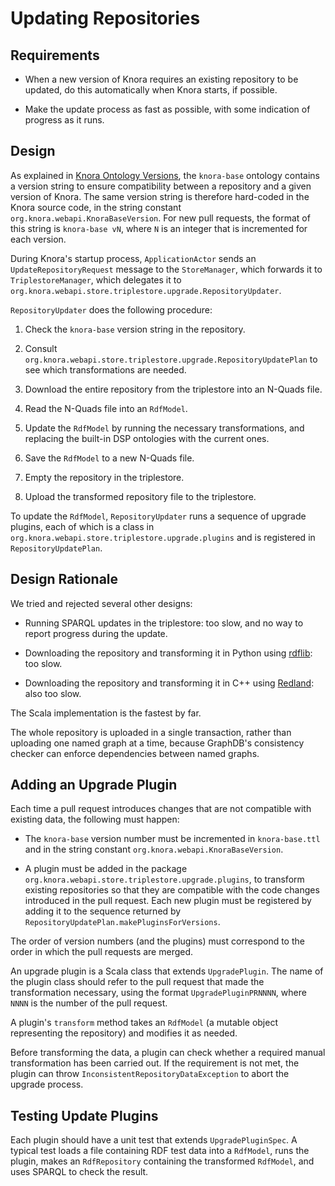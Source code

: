 # Updating Repositories

## Requirements

- When a new version of Knora requires an existing repository to be updated,
  do this automatically when Knora starts, if possible.
  
- Make the update process as fast as possible, with some indication of progress
  as it runs.

## Design

As explained in
[Knora Ontology Versions](../../02-dsp-ontologies/knora-base.md#knora-ontology-versions),
the `knora-base` ontology contains a version string to ensure compatibility
between a repository and a given version of Knora. The same version string
is therefore hard-coded in the Knora source code, in the string constant
`org.knora.webapi.KnoraBaseVersion`. For new pull requests, the format of this string
is `knora-base vN`, where `N` is an integer that is incremented for
each version.

During Knora's startup process, `ApplicationActor` sends an `UpdateRepositoryRequest`
message to the `StoreManager`, which forwards it to `TriplestoreManager`, which delegates
it to `org.knora.webapi.store.triplestore.upgrade.RepositoryUpdater`.

`RepositoryUpdater` does the following procedure:

1. Check the `knora-base` version string in the repository.

2. Consult `org.knora.webapi.store.triplestore.upgrade.RepositoryUpdatePlan` to see which
   transformations are needed.

3. Download the entire repository from the triplestore into an N-Quads file.

4. Read the N-Quads file into an `RdfModel`.

5. Update the `RdfModel` by running the necessary transformations, and replacing the
   built-in DSP ontologies with the current ones.

6. Save the `RdfModel` to a new N-Quads file.

7. Empty the repository in the triplestore.

8. Upload the transformed repository file to the triplestore.

To update the `RdfModel`, `RepositoryUpdater` runs a sequence of upgrade plugins, each of which
is a class in `org.knora.webapi.store.triplestore.upgrade.plugins` and is registered
in `RepositoryUpdatePlan`.

## Design Rationale

We tried and rejected several other designs:

- Running SPARQL updates in the triplestore: too slow, and no way to report
  progress during the update.
  
- Downloading the repository and transforming it in Python using
  [rdflib](https://rdflib.readthedocs.io/en/stable/): too slow.
  
- Downloading the repository and transforming it in C++ using
  [Redland](http://librdf.org): also too slow.

The Scala implementation is the fastest by far.

The whole repository is uploaded in a single transaction, rather than uploading one named
graph at a time, because GraphDB's consistency checker can enforce dependencies between
named graphs.

## Adding an Upgrade Plugin

Each time a pull request introduces changes that are not compatible
with existing data, the following must happen:

- The `knora-base` version number must be incremented in `knora-base.ttl` and
  in the string constant `org.knora.webapi.KnoraBaseVersion`.
  
- A plugin must be added in the package `org.knora.webapi.store.triplestore.upgrade.plugins`,
  to transform existing repositories so that they are compatible with the code changes
  introduced in the pull request. Each new plugin must be registered
  by adding it to the sequence returned by `RepositoryUpdatePlan.makePluginsForVersions`.

The order of version numbers (and the plugins) must correspond to the order in which the
pull requests are merged.

An upgrade plugin is a Scala class that extends `UpgradePlugin`. The name of the plugin
class should refer to the pull request that made the transformation necessary,
using the format `UpgradePluginPRNNNN`, where `NNNN` is the number of the pull request.

A plugin's `transform` method takes an `RdfModel` (a mutable object representing
the repository) and modifies it as needed.

Before transforming the data, a plugin can check whether a required manual transformation
has been carried out. If the requirement is not met, the plugin can throw
`InconsistentRepositoryDataException` to abort the upgrade process.

## Testing Update Plugins

Each plugin should have a unit test that extends `UpgradePluginSpec`. A typical
test loads a file containing RDF test data into a `RdfModel`, runs the plugin,
makes an `RdfRepository` containing the transformed `RdfModel`, and uses
SPARQL to check the result.
